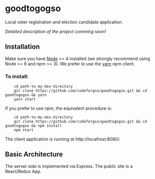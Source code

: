 # goodtogogso
Local voter registration and election candidate application.

*Detailed description of the project comming soon!*

## Installation
Make sure you have [Node](https://nodejs.org/en/) >= 4 installed (we strongly recommend using Node >= 6 and npm >= 3).
We prefer to use the [yarn](https://yarnpkg.com/) npm client.

### To install:

````
    cd path-to-my-dev-directory
    git clone https://github.com/codeforgso/goodtogogso.git && cd goodtogogso && yarn
    yarn start
````

If you prefer to use npm, the equivalent procedure is:

````
    cd path-to-my-dev-directory
    git clone https://github.com/codeforgso/goodtogogso.git && cd goodtogogso && npm install
    npm start
````

The client application is running at http://localhost:8080/. 

## Basic Architecture

The server side is implemented via Express. The public site is a React/Redux App.
